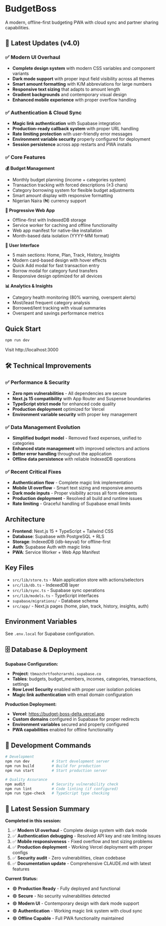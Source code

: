 # BudgetBoss

A modern, offline-first budgeting PWA with cloud sync and partner sharing capabilities.

## 🚀 Latest Updates (v4.0)

### ✅ Modern UI Overhaul
- **Complete design system** with modern CSS variables and component variants
- **Dark mode support** with proper input field visibility across all themes
- **Smart amount formatting** with K/M abbreviations for large numbers
- **Responsive text sizing** that adapts to amount length
- **Gradient backgrounds** and contemporary visual design
- **Enhanced mobile experience** with proper overflow handling

### ✅ Authentication & Cloud Sync
- **Magic link authentication** with Supabase integration
- **Production-ready callback system** with proper URL handling
- **Rate limiting protection** with user-friendly error messages
- **Environment variable security** properly configured for deployment
- **Session persistence** across app restarts and PWA installs

### ✅ Core Features

**💰 Budget Management**
- Monthly budget planning (income + categories system)
- Transaction tracking with forced descriptions (≥3 chars)
- Category borrowing system for flexible budget adjustments
- Smart amount display with responsive formatting
- Nigerian Naira (₦) currency support

**📱 Progressive Web App**
- Offline-first with IndexedDB storage
- Service worker for caching and offline functionality
- Web app manifest for native-like installation
- Month-based data isolation (YYYY-MM format)

**🎨 User Interface**
- 5 main sections: Home, Plan, Track, History, Insights
- Modern card-based design with hover effects
- Quick Add modal for fast transaction entry
- Borrow modal for category fund transfers
- Responsive design optimized for all devices

**📊 Analytics & Insights**
- Category health monitoring (80% warning, overspent alerts)
- Most/least frequent category analysis
- Borrowed/lent tracking with visual summaries
- Overspent and savings performance metrics

## Quick Start

```bash
npm run dev
```

Visit http://localhost:3000

## 🛠️ Technical Improvements

### ✅ Performance & Security
- **Zero npm vulnerabilities** - All dependencies are secure
- **Next.js 15 compatibility** with App Router and Suspense boundaries
- **TypeScript strict mode** for enhanced code quality
- **Production deployment** optimized for Vercel
- **Environment variable security** with proper key management

### ✅ Data Management Evolution
- **Simplified budget model** - Removed fixed expenses, unified to categories
- **Enhanced state management** with improved selectors and actions
- **Better error handling** throughout the application
- **Offline data persistence** with reliable IndexedDB operations

### ✅ Recent Critical Fixes
- **Authentication flow** - Complete magic link implementation
- **Mobile UI overflow** - Smart text sizing and responsive amounts
- **Dark mode inputs** - Proper visibility across all form elements
- **Production deployment** - Resolved all build and runtime issues
- **Rate limiting** - Graceful handling of Supabase email limits

## Architecture

- **Frontend**: Next.js 15 + TypeScript + Tailwind CSS
- **Database**: Supabase with PostgreSQL + RLS
- **Storage**: IndexedDB (idb-keyval) for offline-first
- **Auth**: Supabase Auth with magic links
- **PWA**: Service Worker + Web App Manifest

## Key Files

- `src/lib/store.ts` - Main application store with actions/selectors
- `src/lib/db.ts` - IndexedDB layer
- `src/lib/sync.ts` - Supabase sync operations
- `src/lib/models.ts` - TypeScript interfaces
- `supabase/migrations/` - Database schema
- `src/app/` - Next.js pages (home, plan, track, history, insights, auth)

## Environment Variables

See `.env.local` for Supabase configuration.

## 🗄️ Database & Deployment

**Supabase Configuration:**
- **Project**: `tbmazchrtfoohzrarnhi.supabase.co`
- **Tables**: budgets, budget_members, incomes, categories, transactions, settings
- **Row Level Security** enabled with proper user isolation policies
- **Magic link authentication** with email domain configuration

**Production Deployment:**
- **Vercel**: https://budget-boss-delta.vercel.app
- **Custom domains** configured in Supabase for proper redirects
- **Environment variables** secured and properly configured
- **PWA capabilities** enabled for offline functionality

## 🧪 Development Commands

```bash
# Development
npm run dev          # Start development server
npm run build        # Build for production
npm run start        # Start production server

# Quality Assurance
npm audit            # Security vulnerability check
npm run lint         # Code linting (if configured)
npm run type-check   # TypeScript type checking
```

## 📝 Latest Session Summary

**Completed in this session:**
1. ✅ **Modern UI overhaul** - Complete design system with dark mode
2. ✅ **Authentication debugging** - Resolved API key and rate limiting issues  
3. ✅ **Mobile responsiveness** - Fixed overflow and text sizing problems
4. ✅ **Production deployment** - Working Vercel deployment with proper configs
5. ✅ **Security audit** - Zero vulnerabilities, clean codebase
6. ✅ **Documentation update** - Comprehensive CLAUDE.md with latest features

**Current Status:** 
- 🟢 **Production Ready** - Fully deployed and functional
- 🟢 **Secure** - No security vulnerabilities detected
- 🟢 **Modern UI** - Contemporary design with dark mode support
- 🟢 **Authentication** - Working magic link system with cloud sync
- 🟢 **Offline Capable** - Full PWA functionality maintained